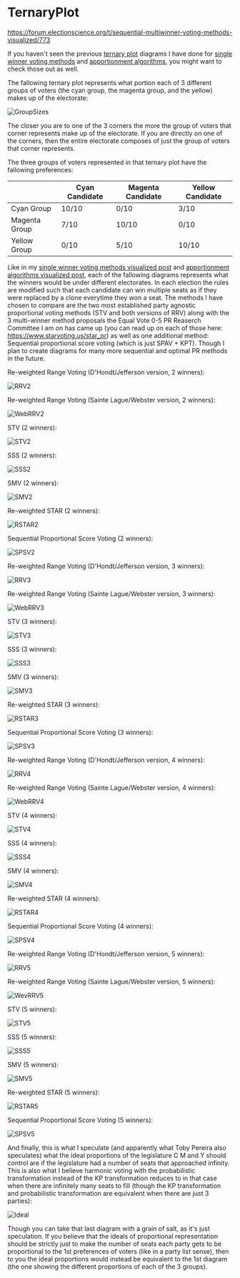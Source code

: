 # TernaryPlot

https://forum.electionscience.org/t/sequential-multiwinner-voting-methods-visualized/773

If you haven't seen the previous [ternary plot](https://www.youtube.com/watch?v=h8tFnC4pNGc) diagrams I have done for [single winner voting methods](https://forum.electionscience.org/t/single-winner-voting-methods-visualized/575?u=parker_friedland) and [apportionment algorithms](https://forum.electionscience.org/t/apportionment-algorithems-visualized/569?u=parker_friedland), you might want to check those out as well.

The fallowing ternary plot represents what portion each of 3 different groups of voters (the cyan group, the magenta group, and the yellow) makes up of the electorate:

![GroupSizes](https://forum.electionscience.org/uploads/default/original/1X/cf86b73999447d4ed4ca89c8029dac48835e5a33.png)

The closer you are to one of the 3 corners the more the group of voters that corner represents make up of the electorate. If you are directly on one of the corners, then the entire electorate composes of just the group of voters that corner represents.

The three groups of voters represented in that ternary plot have the fallowing preferences:

||Cyan Candidate|Magenta Candidate|Yellow Candidate|
| --- | --- | --- | --- |
|Cyan Group|10/10|0/10|3/10|
|Magenta Group|7/10|10/10|0/10|
|Yellow Group|0/10|5/10|10/10|

Like in my [single winner voting methods visualized post](https://forum.electionscience.org/t/single-winner-voting-methods-visualized/575?u=parker_friedland) and [apportionment algorithms visualized post](https://forum.electionscience.org/t/apportionment-algorithems-visualized/569?u=parker_friedland), each of the fallowing diagrams represents what the winners would be under different electorates. In each election the rules are modified such that each candidate can win multiple seats as if they were replaced by a clone everytime they won a seat. The methods I have chosen to compare are the two most established party agnostic proportional voting methods (STV and both versions of RRV) along with the 3 multi-winner method proposals the Equal Vote 0-5 PR Reaserch Committee I am on has came up (you can read up on each of those here: https://www.starvoting.us/star_pr) as well as one additional method: Sequential proportional score voting (which is just SPAV + KPT). Though I plan to create diagrams for many more sequential and optimal PR methods in the future.

Re-weighted Range Voting (D'Hondt/Jefferson version, 2 winners):

![RRV2](https://forum.electionscience.org/uploads/default/original/1X/d1eb39f1d054a424de4afa65a6b5821c2aad5d05.png)

Re-weighted Range Voting (Sainte Lague/Webster version, 2 winners):

![WebRRV2](https://forum.electionscience.org/uploads/default/original/1X/14d31692283691dc5d747ceb77c98f0c3fd6ab7c.png) 

STV (2 winners):

![STV2](https://forum.electionscience.org/uploads/default/original/1X/4ee7f75d1deb79b8623fe8e41097ce6e25d4412c.png) 

SSS (2 winners):

![SSS2](https://forum.electionscience.org/uploads/default/original/1X/c218b0958009b71017cc24f3e5dfb0ecb5419be6.png) 

SMV (2 winners):

![SMV2](https://forum.electionscience.org/uploads/default/original/1X/adb470024c45e5cb2f49554ef5fb5126dee5d74f.png) 

Re-weighted STAR (2 winners):

![RSTAR2](https://forum.electionscience.org/uploads/default/original/1X/65cbadf19d9fbb7911a10c37be6a38644044845d.png) 

Sequential Proportional Score Voting (2 winners):

![SPSV2](https://forum.electionscience.org/uploads/default/original/1X/8c3883d70d9ed5de7c7fe104550fc3ac80adf186.png) 

Re-weighted Range Voting (D'Hondt/Jefferson version, 3 winners):

![RRV3](https://forum.electionscience.org/uploads/default/original/1X/8c783a401e5edc341ce2a7cf7890ba6e6fbf589b.png) 

Re-weighted Range Voting (Sainte Lague/Webster version, 3 winners):

![WebRRV3](https://forum.electionscience.org/uploads/default/original/1X/fd72109e6124545d966b9bba70be8d9917e1bfc0.png) 

STV (3 winners):

![STV3](https://forum.electionscience.org/uploads/default/original/1X/6d18bc6b7433ad37218e53d766e3d81ad501e90f.png) 

SSS (3 winners):

![SSS3](https://forum.electionscience.org/uploads/default/original/1X/fae98822af3116b14594291e757a8b4120e581ad.png) 

SMV (3 winners):

![SMV3](https://forum.electionscience.org/uploads/default/original/1X/33c8e32dfdd63b8ba341442b44edf1c30ec42e79.png) 

Re-weighted STAR (3 winners):

![RSTAR3](https://forum.electionscience.org/uploads/default/original/1X/28208dca93f7bf4f96ae76de42f49c18bef0d0bf.png) 

Sequential Proportional Score Voting (3 winners):

![SPSV3](https://forum.electionscience.org/uploads/default/original/1X/5839ef49fec50c8e896f584f811c1ba06bf56602.png) 

Re-weighted Range Voting (D'Hondt/Jefferson version, 4 winners):

![RRV4](https://forum.electionscience.org/uploads/default/original/1X/2b8882458cfa1e30ca1152f0272dfd8a7365561e.png) 

Re-weighted Range Voting (Sainte Lague/Webster version, 4 winners):

![WebRRV4](https://forum.electionscience.org/uploads/default/original/1X/0975eb64d1ee7d503bfa98a386a3deeb256db5ab.png) 

STV (4 winners):

![STV4](https://forum.electionscience.org/uploads/default/original/1X/2e47824422dc69daf01b96dfeb2f16b724109d66.png) 

SSS (4 winners):

![SSS4](https://forum.electionscience.org/uploads/default/original/1X/c932dba21db6f5f8a2c7c0b1192e7d6ecad10272.png) 

SMV (4 winners):

![SMV4](https://forum.electionscience.org/uploads/default/original/1X/4f6f3094730aec4eaf259114f81186e5289de850.png) 

Re-weighted STAR (4 winners):

![RSTAR4](https://forum.electionscience.org/uploads/default/original/1X/668d6522940ce12da1b69fe84c006897599f810d.png) 

Sequential Proportional Score Voting (4 winners):

![SPSV4](https://forum.electionscience.org/uploads/default/original/1X/28977999016f3d9788267da7faf6028145cb4883.png) 

Re-weighted Range Voting (D'Hondt/Jefferson version, 5 winners):

![RRV5](https://forum.electionscience.org/uploads/default/original/1X/cf4da32b41c5d7f2ad6e5bad53ce673c33e65776.png) 

Re-weighted Range Voting (Sainte Lague/Webster version, 5 winners):

![WevRRV5](https://forum.electionscience.org/uploads/default/original/1X/de42c1e11eaf0a7fbe9c792c6d4f17135921f23d.png) 

STV (5 winners):

![STV5](https://forum.electionscience.org/uploads/default/original/1X/13155c1044fb78582e10a12bff3a075861cf5256.png) 

SSS (5 winners):

![SSS5](https://forum.electionscience.org/uploads/default/original/1X/fbd4c508c8abeefa406de3aa91040d3a62c2eb07.png) 

SMV (5 winners):

![SMV5](https://forum.electionscience.org/uploads/default/original/1X/e697843151f6348545f4a22070559cc41c221c9d.png) 

Re-weighted STAR (5 winners):

![RSTAR5](https://forum.electionscience.org/uploads/default/original/1X/427c9246ec784e79c51a8672db78f4623cdd0eda.png) 

Sequential Proportional Score Voting (5 winners):

![SPSV5](https://forum.electionscience.org/uploads/default/original/1X/345529ef68a368e7ea359ddf1ddee05e2a5ea3fc.png)

And finally, this is what I speculate (and apparently what Toby Pereira also speculates) what the ideal proportions of the legislature C M and Y should control are if the legislature had a number of seats that approached infinity. This is also what I believe harmonic voting with the probabilistic transformation instead of the KP transformation reduces to in that case when there are infinitely many seats to fill (though the KP transformation and probabilistic transformation are equivalent when there are just 3 parties):

![Ideal](https://forum.electionscience.org/uploads/default/original/1X/f920ee4824d4b89f94d297c6a775cfbf3b175d14.png)

Though you can take that last diagram with a grain of salt, as it's just speculation. If you believe that the ideals of proportional representation should be strictly just to make the number of seats each party gets to be proportional to the 1st preferences of voters (like in a party list sense), then to you the ideal proportions would instead be equivalent to the 1st diagram (the one showing the different proportions of each of the 3 groups).
